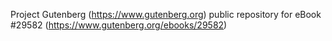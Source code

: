 Project Gutenberg (https://www.gutenberg.org) public repository for eBook #29582 (https://www.gutenberg.org/ebooks/29582)
